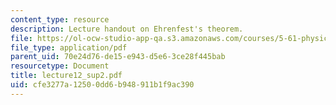 ```yaml
---
content_type: resource
description: Lecture handout on Ehrenfest's theorem.
file: https://ol-ocw-studio-app-qa.s3.amazonaws.com/courses/5-61-physical-chemistry-fall-2007/cfe3277a12500dd6b948911b1f9ac390_lecture12_sup2.pdf
file_type: application/pdf
parent_uid: 70e24d76-de15-e943-d5e6-3ce28f445bab
resourcetype: Document
title: lecture12_sup2.pdf
uid: cfe3277a-1250-0dd6-b948-911b1f9ac390
---
```


